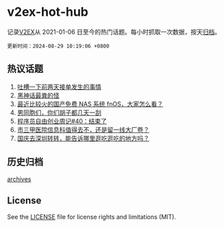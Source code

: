 # v2ex-hot-hub

 记录[V2EX](https://www.v2ex.com/)从 2021-01-06 日至今的热门话题。每小时抓取一次数据，按天[归档](archives)。

`更新时间：2024-08-29 10:19:06 +0800`

## 热议话题

1. [吐槽一下前两天接单发生的事情](https://www.v2ex.com/t/1068602)
1. [黑神话最粪的怪](https://www.v2ex.com/t/1068373)
1. [最近比较火的国产免费 NAS 系统 fnOS，大家怎么看？](https://www.v2ex.com/t/1068366)
1. [男同胞们，你们胡子都几天一刮](https://www.v2ex.com/t/1068466)
1. [程序员自由创业周记#40：结束了](https://www.v2ex.com/t/1068399)
1. [市三甲医院信息科值得去不，还是留一线大厂卷？](https://www.v2ex.com/t/1068455)
1. [国庆去深圳转转，能告诉哪里逛吃逛吃的地方吗？](https://www.v2ex.com/t/1068383)

## 历史归档

[archives](archives)

## License

See the [LICENSE](LICENSE) file for license rights and limitations (MIT).
